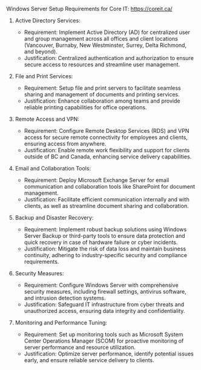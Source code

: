 Windows Server Setup Requirements for Core IT:
https://coreit.ca/

1. Active Directory Services:
   - Requirement: Implement Active Directory (AD) for centralized user and group management across all offices and client locations (Vancouver, Burnaby, New Westminster, Surrey, Delta Richmond, and beyond).
   - Justification: Centralized authentication and authorization to ensure secure access to resources and streamline user management.

2. File and Print Services:
   - Requirement: Setup file and print servers to facilitate seamless sharing and management of documents and printing services.
   - Justification: Enhance collaboration among teams and provide reliable printing capabilities for office operations.

3. Remote Access and VPN:
   - Requirement: Configure Remote Desktop Services (RDS) and VPN access for secure remote connectivity for employees and clients, ensuring access from anywhere.
   - Justification: Enable remote work flexibility and support for clients outside of BC and Canada, enhancing service delivery capabilities.

4. Email and Collaboration Tools:
   - Requirement: Deploy Microsoft Exchange Server for email communication and collaboration tools like SharePoint for document management.
   - Justification: Facilitate efficient communication internally and with clients, as well as streamline document sharing and collaboration.

5. Backup and Disaster Recovery:
   - Requirement: Implement robust backup solutions using Windows Server Backup or third-party tools to ensure data protection and quick recovery in case of hardware failure or cyber incidents.
   - Justification: Mitigate the risk of data loss and maintain business continuity, adhering to industry-specific security and compliance requirements.

6. Security Measures:
   - Requirement: Configure Windows Server with comprehensive security measures, including firewall settings, antivirus software, and intrusion detection systems.
   - Justification: Safeguard IT infrastructure from cyber threats and unauthorized access, ensuring data integrity and confidentiality.

7. Monitoring and Performance Tuning:
   - Requirement: Set up monitoring tools such as Microsoft System Center Operations Manager (SCOM) for proactive monitoring of server performance and resource utilization.
   - Justification: Optimize server performance, identify potential issues early, and ensure reliable service delivery to clients.

